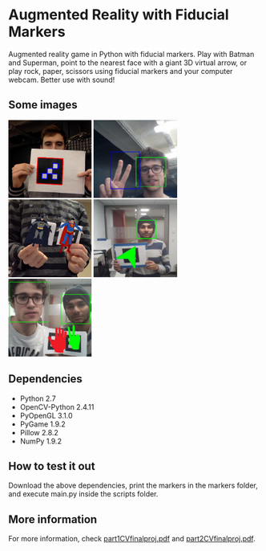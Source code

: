 # Augmented Reality with Fiducial Markers
Augmented reality game in Python with fiducial markers. 
Play with Batman and Superman, point to the nearest face with a giant 3D virtual arrow, or play rock, paper, scissors using fiducial markers and your computer webcam.
Better use with sound!

## Some images
<img src="/README_images/im2.jpg?raw=true" width="33%" alt="Fiducial Markers recognition">
<img src="/README_images/im3.jpg?raw=true" width="33%" alt="Face and gesture recognition">
<img src="/README_images/im1.jpg?raw=true" width="33%" alt="3D figures being shown on the markers">
<img src="/README_images/im4.jpg?raw=true" width="33%" alt="Interact with the environment">
<img src="/README_images/im5.jpg?raw=true" width="33%" alt="Play Rock, Paper, Scissors!">

## Dependencies
* Python 2.7
* OpenCV-Python 2.4.11
* PyOpenGL 3.1.0
* PyGame 1.9.2
* Pillow 2.8.2
* NumPy 1.9.2

## How to test it out
Download the above dependencies, print the markers in the markers folder, and execute main.py inside the scripts folder.

## More information
For more information, check [part1CVfinalproj.pdf](part1CVfinalproj.pdf) and [part2CVfinalproj.pdf](part2CVfinalproj.pdf).

